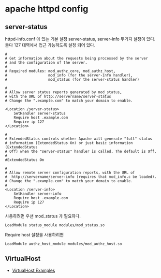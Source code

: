 # apache httpd config

## server-status
httpd-info.conf 에 있는 기본 설정
server-status, server-info 두가지 설정이 있다. 둘다 127 대역에서 접근 가능하도록 설정 되어 있다.
```
#
# Get information about the requests being processed by the server
# and the configuration of the server.
#
# Required modules: mod_authz_core, mod_authz_host,
#                   mod_info (for the server-info handler),
#                   mod_status (for the server-status handler)

#
# Allow server status reports generated by mod_status,
# with the URL of http://servername/server-status
# Change the ".example.com" to match your domain to enable.

<Location /server-status>
    SetHandler server-status
    Require host .example.com
    Require ip 127
</Location>

#
# ExtendedStatus controls whether Apache will generate "full" status
# information (ExtendedStatus On) or just basic information (ExtendedStatus
# Off) when the "server-status" handler is called. The default is Off.
#
#ExtendedStatus On

#
# Allow remote server configuration reports, with the URL of
#  http://servername/server-info (requires that mod_info.c be loaded).
# Change the ".example.com" to match your domain to enable.
#
<Location /server-info>
    SetHandler server-info
    Require host .example.com
    Require ip 127
</Location>
```

사용하려면 우선 mod_status 가 필요하다.
```
LoadModule status_module modules/mod_status.so
```

Require host 설정을 사용하려면
```
LoadModule authz_host_module modules/mod_authz_host.so
```

## VirtualHost
* [VirtualHost Examples](https://httpd.apache.org/docs/2.4/vhosts/examples.html)

